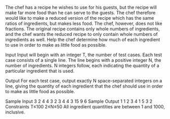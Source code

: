 The chef has a recipe he wishes to use for his guests, but the recipe will make far more food than he can serve to the guests. The chef therefore would like to make a reduced version of the recipe which has the same ratios of ingredients, but makes less food. The chef, however, does not like fractions. The original recipe contains only whole numbers of ingredients, and the chef wants the reduced recipe to only contain whole numbers of ingredients as well. Help the chef determine how much of each ingredient to use in order to make as little food as possible.

Input
Input will begin with an integer T, the number of test cases. Each test case consists of a single line. The line begins with a positive integer N, the number of ingredients. N integers follow, each indicating the quantity of a particular ingredient that is used.

Output
For each test case, output exactly N space-separated integers on a line, giving the quantity of each ingredient that the chef should use in order to make as little food as possible.

Sample Input
3
2 4 4
3 2 3 4
4 3 15 9 6
Sample Output
1 1
2 3 4
1 5 3 2
Constraints
T≤100
2≤N≤50
All ingredient quantities are between 1 and 1000, inclusive.
